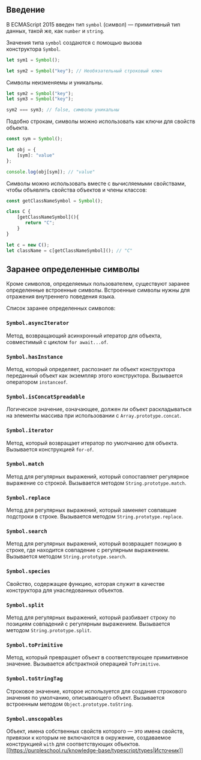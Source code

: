 
## Введение

В ECMAScript 2015 введен тип `symbol` (символ) — примитивный тип данных, такой же, как `number` и `string`.

Значения типа `symbol` создаются с помощью вызова конструктора `Symbol`.

```typescript
let sym1 = Symbol();

let sym2 = Symbol("key"); // Необязательный строковый ключ
```

Символы неизменяемы и уникальны.

```typescript
let sym2 = Symbol("key");
let sym3 = Symbol("key");

sym2 === sym3; // false, символы уникальны
```

Подобно строкам, символы можно использовать как ключи для свойств объекта.

```typescript
const sym = Symbol();

let obj = {
    [sym]: "value"
};

console.log(obj[sym]); // "value"
```

Символы можно использовать вместе с вычисляемыми свойствами, чтобы объявлять свойства объектов и члены классов:

```typescript
const getClassNameSymbol = Symbol();

class C {
    [getClassNameSymbol](){
       return "C";
    }
}

let c = new C();
let className = c[getClassNameSymbol](); // "C"
```

## Заранее определенные символы

Кроме символов, определяемых пользователем, существуют заранее определенные встроенные символы. Встроенные символы нужны для отражения внутреннего поведения языка.

Список заранее определенных символов:

### `Symbol.asyncIterator`

Метод, возвращающий асинхронный итератор для объекта, совместимый с циклом `for await...of`.

### `Symbol.hasInstance`

Метод, который определяет, распознает ли объект конструктора переданный объект как экземпляр этого конструктора. Вызывается оператором `instanceof`.

### `Symbol.isConcatSpreadable`

Логическое значение, означающее, должен ли объект раскладываться на элементы массива при использовании с `Array.prototype.concat`.

### `Symbol.iterator`

Метод, который возвращает итератор по умолчанию для объекта. Вызывается конструкцией `for-of`.

### `Symbol.match`

Метод для регулярных выражений, который сопоставляет регулярное выражение со строкой. Вызывается методом `String.prototype.match`.

### `Symbol.replace`

Метод для регулярных выражений, который заменяет совпавшие подстроки в строке. Вызывается методом `String.prototype.replace`.

### `Symbol.search`

Метод для регулярных выражений, который возвращает позицию в строке, где находится совпадение с регулярным выражением. Вызывается методом `String.prototype.search`.

### `Symbol.species`

Свойство, содержащее функцию, которая служит в качестве конструктора для унаследованных объектов.

### `Symbol.split`

Метод для регулярных выражений, который разбивает строку по позициям совпадений с регулярным выражением. Вызывается методом `String.prototype.split`.

### `Symbol.toPrimitive`

Метод, который превращает объект в соответствующее примитивное значение. Вызывается абстрактной операцией `ToPrimitive`.

### `Symbol.toStringTag`

Строковое значение, которое используется для создания строкового значения по умолчанию, описывающего объект. Вызывается встроенным методом `Object.prototype.toString`.

### `Symbol.unscopables`

Объект, имена собственных свойств которого — это имена свойств, привязки к которым не включаются в окружение, создаваемое конструкцией `with` для соответствующих объектов.
[[https://purpleschool.ru/knowledge-base/typescript/types|Источник]]